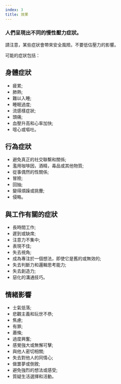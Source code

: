 ```yaml
---
index: 3
title: 效果
---
```

### 人們呈現出不同的慢性壓力症狀。

請注意，某些症狀會帶來安全風險。不要低估壓力的影響。

可能的症狀包括：

## 身體症狀

*   疲累;
*   肺熱;
*   難以入睡;
*   睡眠過度;
*   流感樣症狀;
*   頭痛;
*   血壓升高和心率加快;
*   噁心或嘔吐。

## 行為症狀

*   避免真正的社交聯繫和關係;
*   濫用咖啡因，酒精，毒品或其他物質;
*   從事偶然的性關係;
*   冒險;
*   回抽;
*   變得煩躁或挑釁;
*   侵略。

## 與工作有關的症狀

*   長時間工作;
*   遲到或缺席;
*   注意力不集中;
*   表現不佳;
*   失去視角;
*   成為專注於一個想法，即使它是舊的或無效的;
*   失去判斷力和邏輯思考能力;
*   失去創造力;
*   惡化的溝通技巧。

## 情緒影響

*   士氣低落;
*   悲觀主義和玩世不恭;
*   焦慮;
*   有罪;
*   蕭條;
*   過度興奮;
*   感覺強大或無懈可擊;
*   與他人密切相關;
*   失去對他人的同情心;
*   做噩夢或倒敘;
*   避免強烈的想法或感受;
*   質疑生活選擇和活動。